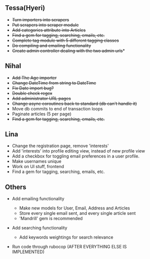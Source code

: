 ## Tessa(Hyeri)
* ~~Turn importers into scrapers~~
* ~~Put scrapers into scraper module~~
* ~~Add categories attribute into Articles~~
* ~~Find a gem for tagging, searching, emails, etc.~~
* ~~Complete tag module with 5 different tagging classes~~
* ~~Do compiling and emailing functionality~~
* ~~Create admin controller dealing with the two admin urls~~*


## Nihal
* ~~Add The Age importer~~
* ~~Change DateTime from string to DateTime~~
* ~~Fix Date import bug?~~
* ~~Double check regex~~
* ~~Add administrator URL pages~~
* ~~Change async coroutines back to standard (db can't handle it)~~
* Move db commits to end of transaction loops
* Paginate articles (5 per page)
* ~~Find a gem for tagging, searching, emails, etc.~~

## Lina
* Change the registration page, remove 'interests'
* Add 'interests' into profile editing view, instead of new profile view
* Add a checkbox for toggling email preferences in a user profile.
* Make usernames unique
* Work on UI stuff, frontend
* Find a gem for tagging, searching, emails, etc.

## Others
* Add emailing functionality
	* Make new models for User, Email, Address and Articles
	* Store every single email sent, and every single article sent
	* 'Mandrill' gem is recommended

* Add searching functionality
	* Add keywords weightings for search relevance

* Run code through rubocop (AFTER EVERYTHING ELSE IS IMPLEMENTED)
